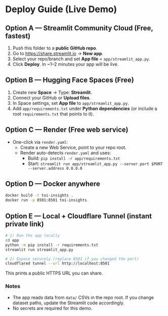 # Deploy Guide (Live Demo)

## Option A — Streamlit Community Cloud (Free, fastest)
1. Push this folder to a **public GitHub repo**.
2. Go to https://share.streamlit.io → **New app**.
3. Select your repo/branch and set **App file** = `app/streamlit_app.py`.
4. Click **Deploy**. In ~1–2 minutes your app will be live.

## Option B — Hugging Face Spaces (Free)
1. Create new **Space** → Type: **Streamlit**.
2. Connect your GitHub or **Upload files**.
3. In Space settings, set **App file** to `app/streamlit_app.py`.
4. Add `app/requirements.txt` under **Python dependencies** (or include a root `requirements.txt` that points to it).

## Option C — Render (Free web service)
- One-click via `render.yaml`:
  - Create a new Web Service, point to your repo root.
  - Render auto-detects `render.yaml` and uses:
    - Build: `pip install -r app/requirements.txt`
    - Start: `streamlit run app/streamlit_app.py --server.port $PORT --server.address 0.0.0.0`

## Option D — Docker anywhere
```bash
docker build -t toi-insights .
docker run -p 8501:8501 toi-insights
```

## Option E — Local + Cloudflare Tunnel (instant private link)
```bash
# 1) Run the app locally
cd app
python -m pip install -r requirements.txt
streamlit run streamlit_app.py

# 2) Expose securely (replace 8501 if you changed the port)
cloudflared tunnel --url http://localhost:8501
```
This prints a public HTTPS URL you can share.

### Notes
- The app reads data from `data/` CSVs in the repo root. If you change dataset paths, update the Streamlit code accordingly.
- No secrets are required for this demo.
